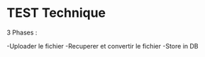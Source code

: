 # TEST Technique 


3 Phases : 

-Uploader le fichier 
-Recuperer et convertir le fichier 
-Store in DB